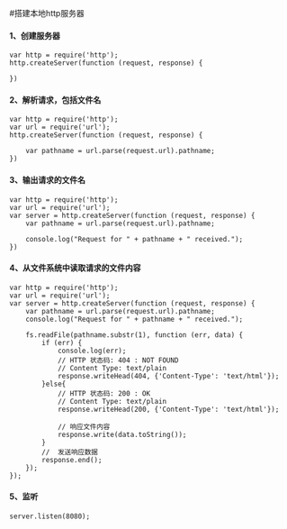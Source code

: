#搭建本地http服务器

#### 1、创建服务器
>
    var http = require('http');
    http.createServer(function (request, response) {        
      
    })
    
#### 2、解析请求，包括文件名
>
    var http = require('http');
    var url = require('url');
    http.createServer(function (request, response) {  
    
        var pathname = url.parse(request.url).pathname;
    })
    
#### 3、输出请求的文件名
>
    var http = require('http');
    var url = require('url');
    var server = http.createServer(function (request, response) {  
        var pathname = url.parse(request.url).pathname;
        
        console.log("Request for " + pathname + " received.");
    })
    
#### 4、从文件系统中读取请求的文件内容
>
    var http = require('http');
    var url = require('url');
    var server = http.createServer(function (request, response) {  
        var pathname = url.parse(request.url).pathname;
        console.log("Request for " + pathname + " received.");
        
        fs.readFile(pathname.substr(1), function (err, data) {
            if (err) {
                console.log(err);
                // HTTP 状态码: 404 : NOT FOUND
                // Content Type: text/plain
                response.writeHead(404, {'Content-Type': 'text/html'});
            }else{	         
                // HTTP 状态码: 200 : OK
                // Content Type: text/plain
                response.writeHead(200, {'Content-Type': 'text/html'});	
            
                // 响应文件内容
                response.write(data.toString());		
            }
            //  发送响应数据
            response.end();
        });   
    });
   
#### 5、监听
>    
    server.listen(8080);
       